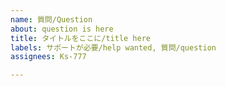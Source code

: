 ```yaml
---
name: 質問/Question
about: question is here
title: タイトルをここに/title here
labels: サポートが必要/help wanted, 質問/question
assignees: Ks-777

---
```


<!-- このIssueにWikiやReadmeに書いてある内容を質問しないでください！Please do not ask questions about what is written in the Wiki or Readme in this Issue! -->

